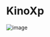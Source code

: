 # KinoXp
![image](https://github.com/Kea3f/KinoXp/assets/113134845/a2a0e8ce-5e28-4443-8b48-ca3281cf794b)
